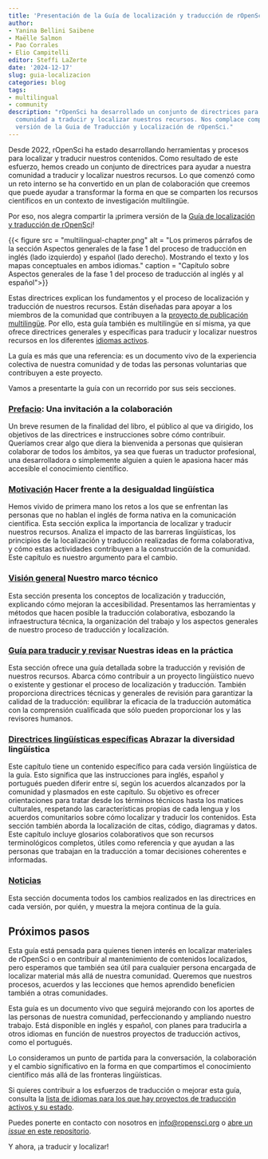 ```yaml
---
title: 'Presentación de la Guía de localización y traducción de rOpenSci'
author:
- Yanina Bellini Saibene
- Maëlle Salmon
- Pao Corrales
- Elio Campitelli
editor: Steffi LaZerte
date: '2024-12-17'
slug: guia-localizacion
categories: blog
tags:
- multilingual
- community
description: "rOpenSci ha desarrollado un conjunto de directrices para ayudar a nuestra
  comunidad a traducir y localizar nuestros recursos. Nos complace compartir la primera
  versión de la Guia de Traducción y Localización de rOpenSci."
---
```


Desde 2022, rOpenSci ha estado desarrollando herramientas y procesos para localizar y traducir nuestros contenidos.
Como resultado de este esfuerzo, hemos creado un conjunto de directrices para ayudar a nuestra 
comunidad a traducir y localizar nuestros recursos.
Lo que comenzó como un reto interno se ha convertido en un plan de colaboración que creemos que puede 
ayudar a transformar la forma en que se comparten los recursos científicos en un contexto de investigación multilingüe.

Por eso, nos alegra compartir la ¡primera versión de la 
[Guía de localización y traducción de rOpenSci](https://translationguide.ropensci.org/)!

{{< figure src = "multilingual-chapter.png" alt = "Los primeros párrafos de la sección Aspectos generales de la fase 1 del proceso de traducción en inglés (lado izquierdo) y español (lado derecho). Mostrando el texto y los mapas conceptuales en ambos idiomas." caption = "Capítulo sobre Aspectos generales de la fase 1 del proceso de traducción al inglés y al español">}}

Estas directrices explican los fundamentos y el proceso de localización y traducción de nuestros recursos.
Están diseñadas para apoyar a los miembros de la comunidad que contribuyen a 
la [proyecto de publicación multilingüe](/multilingual-publishing/).
Por ello, esta guía también es multilingüe en sí misma, 
ya que ofrece directrices generales y específicas para traducir 
y localizar nuestros recursos en los diferentes [idiomas activos](https://github.com/ropensci-review-tools/translation_guide/?tab=readme-ov-file#languages-with-active-projects).

La guía es más que una referencia: es un documento vivo de la experiencia colectiva 
de nuestra comunidad y de todas las personas voluntarias que contribuyen a este proyecto.

Vamos a presentarte la guía con un recorrido por sus seis secciones.

### [Prefacio](https://translationguide.ropensci.org): Una invitación a la colaboración

Un breve resumen de la finalidad del libro, el público al que va dirigido, los objetivos de las directrices e 
instrucciones sobre cómo contribuir. Queríamos crear algo que diera la bienvenida a 
personas que quisieran colaborar de todos los ámbitos, ya sea que fueras un traductor profesional, 
una desarrolladora o simplemente alguien a quien le apasiona hacer más accesible el conocimiento científico.

### [Motivación](https://translationguide.ropensci.org/motivation.html) Hacer frente a la desigualdad lingüística

Hemos vivido de primera mano los retos a los que se enfrentan las personas que no hablan el inglés de forma nativa 
en la comunicación científica.
Esta sección explica la importancia de localizar y traducir nuestros recursos.
Analiza el impacto de las barreras lingüísticas, los principios de la localización y traducción 
realizadas de forma colaborativa, y cómo estas actividades contribuyen a la construcción de la comunidad. 
Este capítulo es nuestro argumento para el cambio.

### [Visión general](https://translationguide.ropensci.org/intro.html) Nuestro marco técnico

Esta sección presenta los conceptos de localización y traducción, explicando cómo mejoran la accesibilidad. 
Presentamos las herramientas y métodos que hacen posible la traducción colaborativa,
esbozando la infraestructura técnica, la organización del trabajo y los aspectos generales 
de nuestro proceso de traducción y localización.

### [Guía para traducir y revisar](https://translationguide.ropensci.org/howtoreview.html) Nuestras ideas en la práctica

Esta sección ofrece una guía detallada sobre la traducción y revisión de nuestros recursos.
Abarca cómo contribuir a un proyecto lingüístico nuevo o existente y gestionar el proceso de localización y traducción.
También proporciona directrices técnicas y generales de revisión para garantizar la calidad 
de la traducción: equilibrar la eficacia de la traducción automática con la 
comprensión cualificada que sólo pueden proporcionar los y las revisores humanos.

### [Directrices lingüísticas específicas](https://translationguide.ropensci.org/specific_guidelines.html) Abrazar la diversidad lingüística

Este capítulo tiene un contenido específico para cada versión lingüística de la guía.
Esto significa que las instrucciones para inglés, español y portugués pueden diferir entre sí, 
según los acuerdos alcanzados por la comunidad y plasmados en este capítulo. 
Su objetivo es ofrecer orientaciones para tratar desde los términos técnicos hasta los matices culturales, 
respetando las características propias de cada lengua y los acuerdos comunitarios sobre cómo 
localizar y traducir los contenidos.
Esta sección también aborda la localización de citas, código, diagramas y datos.
Este capítulo incluye glosarios colaborativos que son recursos terminológicos completos, 
útiles como referencia y que ayudan a las personas que trabajan en la traducción a tomar 
decisiones coherentes e informadas.

### [Noticias](https://translationguide.ropensci.org/booknews.html)

Esta sección documenta todos los cambios realizados en las directrices en cada versión, por quién, 
y muestra la mejora continua de la guía.

## Próximos pasos

Esta guía está pensada para quienes tienen interés en localizar materiales de rOpenSci 
o en contribuir al mantenimiento de contenidos localizados, 
pero esperamos que también sea útil para cualquier persona encargada de localizar material más allá de nuestra comunidad.
Queremos que nuestros procesos, acuerdos y las lecciones que hemos aprendido beneficien también a otras comunidades.

Esta guía es un documento vivo que seguirá mejorando con los aportes de las personas de nuestra comunidad, 
perfeccionando y ampliando nuestro trabajo.
Está disponible en inglés y español, con planes para traducirla a otros idiomas en función 
de nuestros proyectos de traducción activos, como el portugués.

Lo consideramos un punto de partida para la conversación, la colaboración y el cambio significativo 
en la forma en que compartimos el conocimiento científico más allá de las fronteras lingüísticas.

Si quieres contribuir a los esfuerzos de traducción o mejorar esta guía, 
consulta la [lista de idiomas para los que hay proyectos de traducción activos y su estado](https://github.com/ropensci-review-tools/translation_guide#active).

Puedes ponerte en contacto con nosotros en [info@ropensci.org](mailto:info@ropensci.org) 
o [abre un _issue_ en este repositorio](https://github.com/ropensci-review-tools/translation_guide/issues).

Y ahora, ¡a traducir y localizar!
